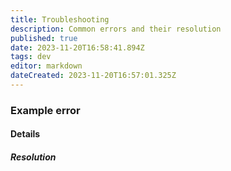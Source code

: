 ```yaml
---
title: Troubleshooting
description: Common errors and their resolution
published: true
date: 2023-11-20T16:58:41.894Z
tags: dev
editor: markdown
dateCreated: 2023-11-20T16:57:01.325Z
---
```


### Example error
#### Details

##### Resolution
